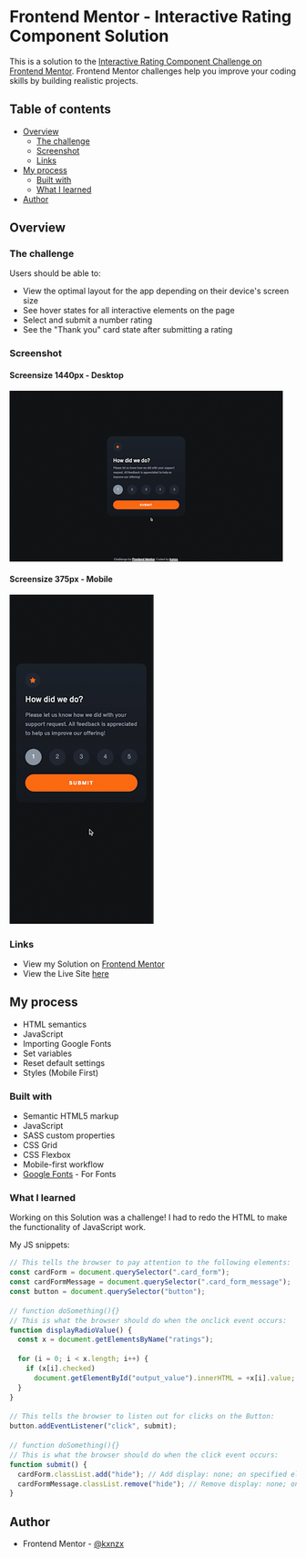 # Frontend Mentor - Interactive Rating Component Solution

This is a solution to the [Interactive Rating Component Challenge on Frontend Mentor](https://www.frontendmentor.io/challenges/interactive-rating-component-koxpeBUmI). Frontend Mentor challenges help you improve your coding skills by building realistic projects.

## Table of contents

- [Overview](#overview)
  - [The challenge](#the-challenge)
  - [Screenshot](#screenshot)
  - [Links](#links)
- [My process](#my-process)
  - [Built with](#built-with)
  - [What I learned](#what-i-learned)
- [Author](#author)

## Overview

### The challenge

Users should be able to:

- View the optimal layout for the app depending on their device's screen size
- See hover states for all interactive elements on the page
- Select and submit a number rating
- See the "Thank you" card state after submitting a rating

### Screenshot

#### Screensize 1440px - Desktop

![Desktop](images/Desktop.gif)

#### Screensize 375px - Mobile

![Mobile](images/Mobile.gif)

### Links

- View my Solution on [Frontend Mentor](https://www.frontendmentor.io/solutions/interactive-rating-component-with-vanilla-html-css-and-javascript-SJtP1XU49)
- View the Live Site [here](https://kxnzx.github.io/interactive-rating-component/)

## My process

- HTML semantics
- JavaScript
- Importing Google Fonts
- Set variables
- Reset default settings
- Styles (Mobile First)

### Built with

- Semantic HTML5 markup
- JavaScript
- SASS custom properties
- CSS Grid
- CSS Flexbox
- Mobile-first workflow
- [Google Fonts](https://fonts.google.com/) - For Fonts

### What I learned

Working on this Solution was a challenge! I had to redo the HTML to make the functionality of JavaScript work.

My JS snippets:

```js
// This tells the browser to pay attention to the following elements:
const cardForm = document.querySelector(".card_form");
const cardFormMessage = document.querySelector(".card_form_message");
const button = document.querySelector("button");

// function doSomething(){}
// This is what the browser should do when the onclick event occurs:
function displayRadioValue() {
  const x = document.getElementsByName("ratings");

  for (i = 0; i < x.length; i++) {
    if (x[i].checked)
      document.getElementById("output_value").innerHTML = +x[i].value;
  }
}

// This tells the browser to listen out for clicks on the Button:
button.addEventListener("click", submit);

// function doSomething(){}
// This is what the browser should do when the click event occurs:
function submit() {
  cardForm.classList.add("hide"); // Add display: none; on specified element
  cardFormMessage.classList.remove("hide"); // Remove display: none; on specified element
}
```

## Author

- Frontend Mentor - [@kxnzx](https://www.frontendmentor.io/profile/kxnzx)
